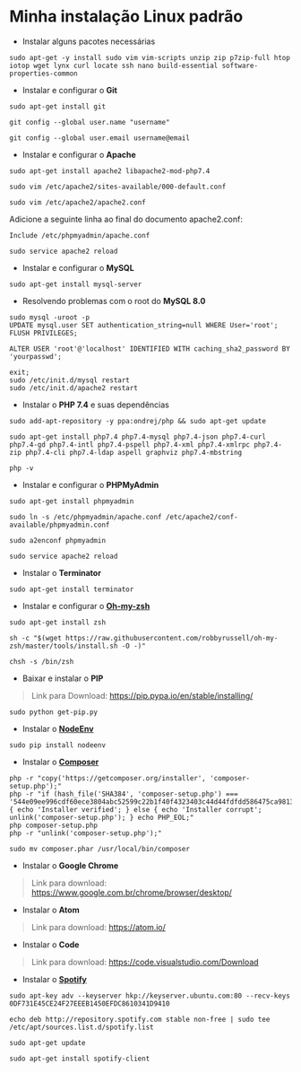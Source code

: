 # Minha instalação Linux padrão


* Instalar alguns pacotes necessárias

```shell
sudo apt-get -y install sudo vim vim-scripts unzip zip p7zip-full htop iotop wget lynx curl locate ssh nano build-essential software-properties-common
```

* Instalar e configurar o **Git**

```shell
sudo apt-get install git

git config --global user.name "username"

git config --global user.email username@email
```

* Instalar e configurar o **Apache**

```shell
sudo apt-get install apache2 libapache2-mod-php7.4

sudo vim /etc/apache2/sites-available/000-default.conf

```

```shell
sudo vim /etc/apache2/apache2.conf

```
Adicione a seguinte linha ao final do documento apache2.conf:

```shell
Include /etc/phpmyadmin/apache.conf
```
```shell
sudo service apache2 reload

```

* Instalar e configurar o **MySQL**

```shell
sudo apt-get install mysql-server
```
* Resolvendo problemas com o root do **MySQL 8.0**

```shell
sudo mysql -uroot -p
UPDATE mysql.user SET authentication_string=null WHERE User='root';
FLUSH PRIVILEGES;

ALTER USER 'root'@'localhost' IDENTIFIED WITH caching_sha2_password BY 'yourpasswd';

exit;
sudo /etc/init.d/mysql restart
sudo /etc/init.d/apache2 restart

```

* Instalar o **PHP 7.4** e suas dependências

```shell
sudo add-apt-repository -y ppa:ondrej/php && sudo apt-get update
```

```shell
sudo apt-get install php7.4 php7.4-mysql php7.4-json php7.4-curl php7.4-gd php7.4-intl php7.4-pspell php7.4-xml php7.4-xmlrpc php7.4-zip php7.4-cli php7.4-ldap aspell graphviz php7.4-mbstring
```

```shell
php -v
```

* Instalar e configurar o **PHPMyAdmin**

```shell
sudo apt-get install phpmyadmin

sudo ln -s /etc/phpmyadmin/apache.conf /etc/apache2/conf-available/phpmyadmin.conf

sudo a2enconf phpmyadmin

sudo service apache2 reload
```

* Instalar o **Terminator**

```shell
sudo apt-get install terminator
```

* Instalar e configurar o [**Oh-my-zsh**](https://github.com/robbyrussell/oh-my-zsh)

```shell
sudo apt-get install zsh

sh -c "$(wget https://raw.githubusercontent.com/robbyrussell/oh-my-zsh/master/tools/install.sh -O -)"

chsh -s /bin/zsh
```

* Baixar e instalar o **PIP**

>Link para Download: https://pip.pypa.io/en/stable/installing/

```shell
sudo python get-pip.py
```

* Instalar o [**NodeEnv**](https://github.com/ekalinin/nodeenv)

```shell
sudo pip install nodeenv
```
* Instalar o [**Composer**](https://getcomposer.org)

```shell
php -r "copy('https://getcomposer.org/installer', 'composer-setup.php');"
php -r "if (hash_file('SHA384', 'composer-setup.php') === '544e09ee996cdf60ece3804abc52599c22b1f40f4323403c44d44fdfdd586475ca9813a858088ffbc1f233e9b180f061') { echo 'Installer verified'; } else { echo 'Installer corrupt'; unlink('composer-setup.php'); } echo PHP_EOL;"
php composer-setup.php
php -r "unlink('composer-setup.php');"
```
```shell
sudo mv composer.phar /usr/local/bin/composer
```

* Instalar o **Google Chrome**

>Link para download: https://www.google.com.br/chrome/browser/desktop/

* Instalar o **Atom**

>Link para download: https://atom.io/

* Instalar o **Code**

>Link para download: https://code.visualstudio.com/Download

* Instalar o [**Spotify**](https://www.spotify.com/br/download/linux/)

```shell
sudo apt-key adv --keyserver hkp://keyserver.ubuntu.com:80 --recv-keys 0DF731E45CE24F27EEEB1450EFDC8610341D9410

echo deb http://repository.spotify.com stable non-free | sudo tee /etc/apt/sources.list.d/spotify.list

sudo apt-get update

sudo apt-get install spotify-client
```
